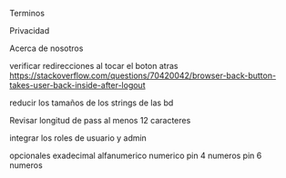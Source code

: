 Terminos

Privacidad

Acerca de nosotros

verificar redirecciones al tocar el boton atras https://stackoverflow.com/questions/70420042/browser-back-button-takes-user-back-inside-after-logout

reducir los tamaños de los strings de las bd

Revisar longitud de pass al menos 12 caracteres

integrar los roles de usuario y admin

opcionales 
    exadecimal
    alfanumerico
    numerico
    pin 4 numeros
    pin 6 numeros

